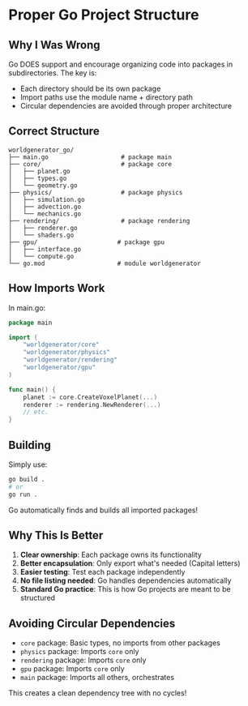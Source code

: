 # Proper Go Project Structure

## Why I Was Wrong
Go DOES support and encourage organizing code into packages in subdirectories. The key is:
- Each directory should be its own package
- Import paths use the module name + directory path
- Circular dependencies are avoided through proper architecture

## Correct Structure

```
worldgenerator_go/
├── main.go                    # package main
├── core/                      # package core
│   ├── planet.go
│   ├── types.go
│   └── geometry.go
├── physics/                   # package physics
│   ├── simulation.go
│   ├── advection.go
│   └── mechanics.go
├── rendering/                 # package rendering
│   ├── renderer.go
│   └── shaders.go
├── gpu/                      # package gpu
│   ├── interface.go
│   └── compute.go
└── go.mod                    # module worldgenerator
```

## How Imports Work

In main.go:
```go
package main

import (
    "worldgenerator/core"
    "worldgenerator/physics"
    "worldgenerator/rendering"
    "worldgenerator/gpu"
)

func main() {
    planet := core.CreateVoxelPlanet(...)
    renderer := rendering.NewRenderer(...)
    // etc.
}
```

## Building
Simply use:
```bash
go build .
# or
go run .
```

Go automatically finds and builds all imported packages!

## Why This Is Better
1. **Clear ownership**: Each package owns its functionality
2. **Better encapsulation**: Only export what's needed (Capital letters)
3. **Easier testing**: Test each package independently
4. **No file listing needed**: Go handles dependencies automatically
5. **Standard Go practice**: This is how Go projects are meant to be structured

## Avoiding Circular Dependencies
- `core` package: Basic types, no imports from other packages
- `physics` package: Imports `core` only
- `rendering` package: Imports `core` only  
- `gpu` package: Imports `core` only
- `main` package: Imports all others, orchestrates

This creates a clean dependency tree with no cycles!